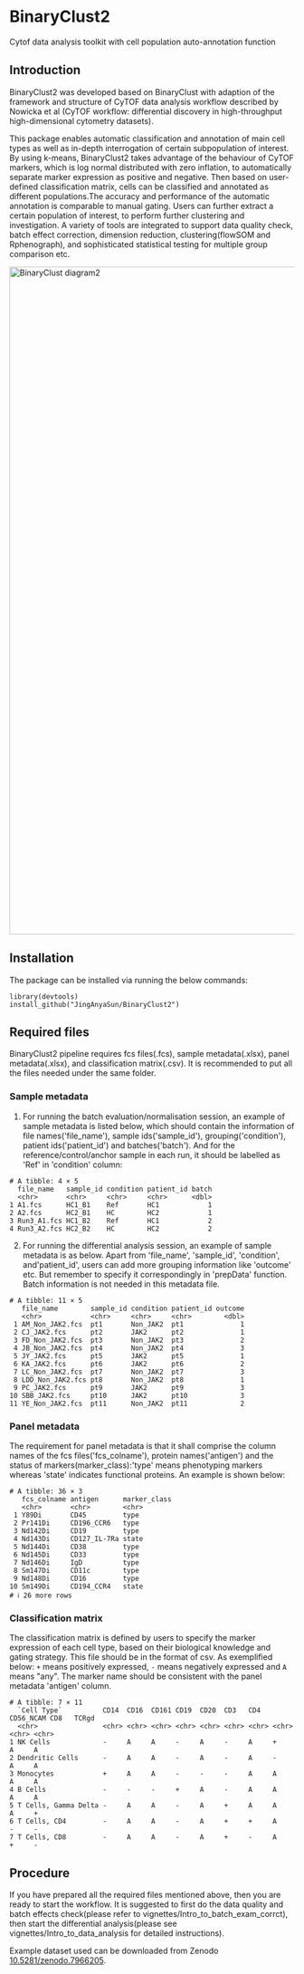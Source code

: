 # BinaryClust2
 Cytof data analysis toolkit with cell population auto-annotation function  
 
## Introduction
 
BinaryClust2 was developed based on BinaryClust with adaption of the framework and structure of CyTOF data analysis workflow described by Nowicka et al (CyTOF workflow: differential discovery in high-throughput high-dimensional cytometry datasets).

This package enables automatic classification and annotation of main cell types as well as in-depth interrogation of certain subpopulation of interest. By using k-means, BinaryClust2 takes advantage of the behaviour of CyTOF markers, which is log normal distributed with zero inflation, to automatically separate marker expression as positive and negative. Then based on user-defined classification matrix, cells can be classified and annotated as different populations.The accuracy and performance of the automatic annotation is comparable to manual gating. Users can further extract a certain population of interest, to perform further clustering and investigation. A variety of tools are integrated to support data quality check, batch effect correction, dimension reduction, clustering(flowSOM and Rphenograph), and sophisticated statistical testing for multiple group comparison etc. 

<img width="1180" alt="BinaryClust diagram2" src="https://github.com/JingAnyaSun/BinaryClust2/assets/106811059/2fb5e5c2-210f-45b4-a0ac-451ebda201df">


## Installation
The package can be installed via running the below commands:
```
library(devtools)
install_github("JingAnyaSun/BinaryClust2")
```
## Required files 
BinaryClust2 pipeline requires fcs files(.fcs), sample metadata(.xlsx), panel metadata(.xlsx), and classification matrix(.csv). It is recommended to put all the files needed under the same folder. 
### Sample metadata
1. For running the batch evaluation/normalisation session, an example of sample metadata is listed below, which should contain the information of file names('file_name'), sample ids('sample_id'), grouping('condition'), patient ids('patient_id') and batches('batch'). And for the reference/control/anchor sample in each run, it should be labelled as 'Ref' in 'condition' column:
```
# A tibble: 4 × 5                                                                                 
  file_name   sample_id condition patient_id batch
  <chr>       <chr>     <chr>     <chr>      <dbl>
1 A1.fcs      HC1_B1    Ref       HC1            1
2 A2.fcs      HC2_B1    HC        HC2            1
3 Run3_A1.fcs HC1_B2    Ref       HC1            2
4 Run3_A2.fcs HC2_B2    HC        HC2            2
```
2. For running the differential analysis session, an example of sample metadata is as below. Apart from 'file_name', 'sample_id', 'condition', and'patient_id', users can add more grouping information like 'outcome' etc. But remember to specify it correspondingly in 'prepData' function. 
Batch information is not needed in this metadata file. 
```
# A tibble: 11 × 5                                                                                
   file_name        sample_id condition patient_id outcome
   <chr>            <chr>     <chr>     <chr>        <dbl>
 1 AM_Non_JAK2.fcs  pt1       Non_JAK2  pt1              1
 2 CJ_JAK2.fcs      pt2       JAK2      pt2              1
 3 FD_Non_JAK2.fcs  pt3       Non_JAK2  pt3              2
 4 JB_Non_JAK2.fcs  pt4       Non_JAK2  pt4              3
 5 JY_JAK2.fcs      pt5       JAK2      pt5              1
 6 KA_JAK2.fcs      pt6       JAK2      pt6              2
 7 LC_Non_JAK2.fcs  pt7       Non_JAK2  pt7              3
 8 LDD_Non_JAK2.fcs pt8       Non_JAK2  pt8              1
 9 PC_JAK2.fcs      pt9       JAK2      pt9              3
10 SBB_JAK2.fcs     pt10      JAK2      pt10             3
11 YE_Non_JAK2.fcs  pt11      Non_JAK2  pt11             2
```
### Panel metadata
The requirement for panel metadata is that it shall comprise the column names of the fcs files('fcs_colname'), protein names('antigen') and the status of markers(marker_class):'type' means phenotyping markers whereas 'state' indicates functional proteins. An example is shown below:  
```
# A tibble: 36 × 3                                                                                
   fcs_colname antigen      marker_class
   <chr>       <chr>        <chr>       
 1 Y89Di       CD45         type       
 2 Pr141Di     CD196_CCR6   type        
 3 Nd142Di     CD19         type        
 4 Nd143Di     CD127_IL-7Ra state        
 5 Nd144Di     CD38         type        
 6 Nd145Di     CD33         type        
 7 Nd146Di     IgD          type        
 8 Sm147Di     CD11c        type        
 9 Nd148Di     CD16         type        
10 Sm149Di     CD194_CCR4   state       
# ℹ 26 more rows
```
### Classification matrix 
The classification matrix is defined by users to specify the marker expression of each cell type, based on their biological knowledge and gating strategy. This file should be in the format of csv. As exemplified below: `+` means positively expressed, `-` means negatively expressed and `A` means "any". The marker name should be consistent with the panel metadata 'antigen' column. 
```
# A tibble: 7 × 11
  `Cell Type`          CD14  CD16  CD161 CD19  CD20  CD3   CD4   CD56_NCAM CD8   TCRgd
  <chr>                <chr> <chr> <chr> <chr> <chr> <chr> <chr> <chr>     <chr> <chr>
1 NK Cells             -     A     A     -     A     -     A     +         A     A    
2 Dendritic Cells      -     A     A     -     A     -     A     -         A     A    
3 Monocytes            +     A     A     -     -     -     A     A         A     A    
4 B Cells              -     -     -     +     A     -     A     A         A     A    
5 T Cells, Gamma Delta -     A     A     -     A     +     A     A         A     +    
6 T Cells, CD4         -     A     A     -     A     +     +     A         -     -    
7 T Cells, CD8         -     A     A     -     A     +     -     A         +     -   
```
## Procedure
If you have prepared all the required files mentioned above, then you are ready to start the workflow. It is suggested to first do the data quality and batch effects check(please refer to vignettes/Intro_to_batch_exam_corrct), then start the differential analysis(please see vignettes/Intro_to_data_analysis for detailed instructions). 

Example dataset used can be downloaded from Zenodo [10.5281/zenodo.7966205](https://doi.org/10.5281/zenodo.7966205).
 

